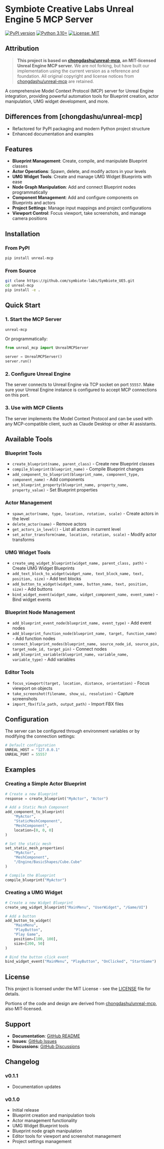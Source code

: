 # Symbiote Creative Labs Unreal Engine 5 MCP Server

[![PyPI version](https://badge.fury.io/py/symbiote-unreal-mcp.svg)](https://badge.fury.io/py/symbiote-unreal-mcp)
[![Python 3.10+](https://img.shields.io/badge/python-3.10+-blue.svg)](https://www.python.org/downloads/)
[![License: MIT](https://img.shields.io/badge/License-MIT-yellow.svg)](https://opensource.org/licenses/MIT)

## Attribution

> **This project is based on [chongdashu/unreal-mcp](https://github.com/chongdashu/unreal-mcp), an MIT-licensed Unreal Engine MCP server.**
> We are not forking, but have built our implementation using the current version as a reference and foundation.
> All original copyright and license notices from [chongdashu/unreal-mcp](https://github.com/chongdashu/unreal-mcp) are retained.

A comprehensive Model Context Protocol (MCP) server for Unreal Engine integration, providing powerful automation tools for Blueprint creation, actor manipulation, UMG widget development, and more.

## Differences from [chongdashu/unreal-mcp]

- Refactored for PyPI packaging and modern Python project structure
- Enhanced documentation and examples

## Features

- **Blueprint Management**: Create, compile, and manipulate Blueprint classes
- **Actor Operations**: Spawn, delete, and modify actors in your levels
- **UMG Widget Tools**: Create and manage UMG Widget Blueprints with ease
- **Node Graph Manipulation**: Add and connect Blueprint nodes programmatically
- **Component Management**: Add and configure components on Blueprints and actors
- **Project Settings**: Manage input mappings and project configurations
- **Viewport Control**: Focus viewport, take screenshots, and manage camera positions

## Installation

### From PyPI

```bash
pip install unreal-mcp
```

### From Source

```bash
git clone https://github.com/symbiote-labs/Symbiote_UE5.git
cd unreal-mcp
pip install -e .
```

## Quick Start

### 1. Start the MCP Server

```bash
unreal-mcp
```

Or programmatically:

```python
from unreal_mcp import UnrealMCPServer

server = UnrealMCPServer()
server.run()
```

### 2. Configure Unreal Engine

The server connects to Unreal Engine via TCP socket on port `55557`. Make sure your Unreal Engine instance is configured to accept MCP connections on this port.

### 3. Use with MCP Clients

The server implements the Model Context Protocol and can be used with any MCP-compatible client, such as Claude Desktop or other AI assistants.

## Available Tools

### Blueprint Tools

- `create_blueprint(name, parent_class)` - Create new Blueprint classes
- `compile_blueprint(blueprint_name)` - Compile Blueprint changes
- `add_component_to_blueprint(blueprint_name, component_type, component_name)` - Add components
- `set_blueprint_property(blueprint_name, property_name, property_value)` - Set Blueprint properties

### Actor Management

- `spawn_actor(name, type, location, rotation, scale)` - Create actors in the level
- `delete_actor(name)` - Remove actors
- `get_actors_in_level()` - List all actors in current level
- `set_actor_transform(name, location, rotation, scale)` - Modify actor transforms

### UMG Widget Tools

- `create_umg_widget_blueprint(widget_name, parent_class, path)` - Create UMG Widget Blueprints
- `add_text_block_to_widget(widget_name, text_block_name, text, position, size)` - Add text blocks
- `add_button_to_widget(widget_name, button_name, text, position, size)` - Add buttons
- `bind_widget_event(widget_name, widget_component_name, event_name)` - Bind widget events

### Blueprint Node Management

- `add_blueprint_event_node(blueprint_name, event_type)` - Add event nodes
- `add_blueprint_function_node(blueprint_name, target, function_name)` - Add function nodes
- `connect_blueprint_nodes(blueprint_name, source_node_id, source_pin, target_node_id, target_pin)` - Connect nodes
- `add_blueprint_variable(blueprint_name, variable_name, variable_type)` - Add variables

### Editor Tools

- `focus_viewport(target, location, distance, orientation)` - Focus viewport on objects
- `take_screenshot(filename, show_ui, resolution)` - Capture screenshots
- `import_fbx(file_path, output_path)` - Import FBX files

## Configuration

The server can be configured through environment variables or by modifying the connection settings:

```python
# Default configuration
UNREAL_HOST = "127.0.0.1"
UNREAL_PORT = 55557
```

## Examples

### Creating a Simple Actor Blueprint

```python
# Create a new Blueprint
response = create_blueprint("MyActor", "Actor")

# Add a Static Mesh Component
add_component_to_blueprint(
    "MyActor",
    "StaticMeshComponent",
    "MeshComponent",
    location=[0, 0, 0]
)

# Set the static mesh
set_static_mesh_properties(
    "MyActor",
    "MeshComponent",
    "/Engine/BasicShapes/Cube.Cube"
)

# Compile the Blueprint
compile_blueprint("MyActor")
```

### Creating a UMG Widget

```python
# Create a new Widget Blueprint
create_umg_widget_blueprint("MainMenu", "UserWidget", "/Game/UI")

# Add a button
add_button_to_widget(
    "MainMenu",
    "PlayButton",
    "Play Game",
    position=[100, 100],
    size=[200, 50]
)

# Bind the button click event
bind_widget_event("MainMenu", "PlayButton", "OnClicked", "StartGame")
```

## License

This project is licensed under the MIT License - see the [LICENSE](LICENSE) file for details.

Portions of the code and design are derived from [chongdashu/unreal-mcp](https://github.com/chongdashu/unreal-mcp), also MIT-licensed.

## Support

- **Documentation**: [GitHub README](https://github.com/symbiote-labs/unreal-mcp#readme)
- **Issues**: [GitHub Issues](https://github.com/symbiote-labs/unreal-mcp/issues)
- **Discussions**: [GitHub Discussions](https://github.com/symbiote-labs/unreal-mcp/discussions)

## Changelog

### v0.1.1
- Documentation updates
### v0.1.0
- Initial release
- Blueprint creation and manipulation tools
- Actor management functionality
- UMG Widget Blueprint tools
- Blueprint node graph manipulation
- Editor tools for viewport and screenshot management
- Project settings management
